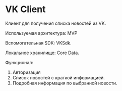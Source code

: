 # VK Client

Клиент для получения списка новостей из VK.

Используемая архитектура: MVP

Вспомогательная SDK: VKSdk.

Локальное хранилище: Core Data.

Функционал:
 1. Авторизация
 2. Список новостей с краткой информацией.
 3. Подробная информация по выбранной новости.
